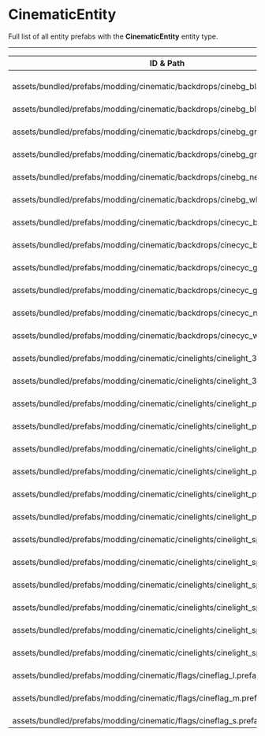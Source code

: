 # CinematicEntity
Full list of all <Badge type="warning" text="29"/> entity prefabs with the **CinematicEntity** entity type.

---
| ID & Path |
| --- |
| <Badge type="tip" text="2591728644"/> <br> assets/bundled/prefabs/modding/cinematic/backdrops/cinebg_black.prefab |
| <Badge type="tip" text="2292776106"/> <br> assets/bundled/prefabs/modding/cinematic/backdrops/cinebg_blue.prefab |
| <Badge type="tip" text="2234666354"/> <br> assets/bundled/prefabs/modding/cinematic/backdrops/cinebg_green.prefab |
| <Badge type="tip" text="558936370"/> <br> assets/bundled/prefabs/modding/cinematic/backdrops/cinebg_grey.prefab |
| <Badge type="tip" text="3253929870"/> <br> assets/bundled/prefabs/modding/cinematic/backdrops/cinebg_neutral.prefab |
| <Badge type="tip" text="3671475527"/> <br> assets/bundled/prefabs/modding/cinematic/backdrops/cinebg_white.prefab |
| <Badge type="tip" text="1447385912"/> <br> assets/bundled/prefabs/modding/cinematic/backdrops/cinecyc_black.prefab |
| <Badge type="tip" text="482438116"/> <br> assets/bundled/prefabs/modding/cinematic/backdrops/cinecyc_blue.prefab |
| <Badge type="tip" text="1860184634"/> <br> assets/bundled/prefabs/modding/cinematic/backdrops/cinecyc_green.prefab |
| <Badge type="tip" text="1306620303"/> <br> assets/bundled/prefabs/modding/cinematic/backdrops/cinecyc_grey.prefab |
| <Badge type="tip" text="2334104199"/> <br> assets/bundled/prefabs/modding/cinematic/backdrops/cinecyc_neutral.prefab |
| <Badge type="tip" text="3704788625"/> <br> assets/bundled/prefabs/modding/cinematic/backdrops/cinecyc_white.prefab |
| <Badge type="tip" text="3602562162"/> <br> assets/bundled/prefabs/modding/cinematic/cinelights/cinelight_3p_cool.prefab |
| <Badge type="tip" text="3795442096"/> <br> assets/bundled/prefabs/modding/cinematic/cinelights/cinelight_3p_warm.prefab |
| <Badge type="tip" text="1898416990"/> <br> assets/bundled/prefabs/modding/cinematic/cinelights/cinelight_point_blue.prefab |
| <Badge type="tip" text="160023459"/> <br> assets/bundled/prefabs/modding/cinematic/cinelights/cinelight_point_cool.prefab |
| <Badge type="tip" text="2423685124"/> <br> assets/bundled/prefabs/modding/cinematic/cinelights/cinelight_point_green.prefab |
| <Badge type="tip" text="2835806094"/> <br> assets/bundled/prefabs/modding/cinematic/cinelights/cinelight_point_red.prefab |
| <Badge type="tip" text="1872375139"/> <br> assets/bundled/prefabs/modding/cinematic/cinelights/cinelight_point_warm.prefab |
| <Badge type="tip" text="2128315598"/> <br> assets/bundled/prefabs/modding/cinematic/cinelights/cinelight_point_white.prefab |
| <Badge type="tip" text="3754980051"/> <br> assets/bundled/prefabs/modding/cinematic/cinelights/cinelight_spot_blue.prefab |
| <Badge type="tip" text="3590519405"/> <br> assets/bundled/prefabs/modding/cinematic/cinelights/cinelight_spot_cool.prefab |
| <Badge type="tip" text="761588015"/> <br> assets/bundled/prefabs/modding/cinematic/cinelights/cinelight_spot_green.prefab |
| <Badge type="tip" text="3794823196"/> <br> assets/bundled/prefabs/modding/cinematic/cinelights/cinelight_spot_red.prefab |
| <Badge type="tip" text="2260738994"/> <br> assets/bundled/prefabs/modding/cinematic/cinelights/cinelight_spot_warm.prefab |
| <Badge type="tip" text="1180129634"/> <br> assets/bundled/prefabs/modding/cinematic/cinelights/cinelight_spot_white.prefab |
| <Badge type="tip" text="1760473991"/> <br> assets/bundled/prefabs/modding/cinematic/flags/cineflag_l.prefab |
| <Badge type="tip" text="2859730042"/> <br> assets/bundled/prefabs/modding/cinematic/flags/cineflag_m.prefab |
| <Badge type="tip" text="1094548865"/> <br> assets/bundled/prefabs/modding/cinematic/flags/cineflag_s.prefab |
